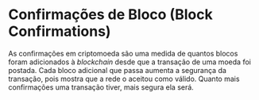 # Confirmações de Bloco (Block Confirmations)

As confirmações em criptomoeda são uma medida de quantos blocos foram adicionados à _blockchain_ desde que a transação de uma moeda foi postada. Cada bloco adicional que passa aumenta a segurança da transação, pois mostra que a rede o aceitou como válido. Quanto mais confirmações uma transação tiver, mais segura ela será.

